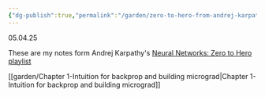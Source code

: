 ```yaml
---
{"dg-publish":true,"permalink":"/garden/zero-to-hero-from-andrej-karpathy/"}
---
```


05.04.25

These are my notes form Andrej Karpathy's [Neural Networks: Zero to Hero playlist](https://www.youtube.com/watch?v=VMj-3S1tku0&list=PLAqhIrjkxbuWI23v9cThsA9GvCAUhRvKZ)

[[garden/Chapter 1-Intuition for backprop and building micrograd\|Chapter 1-Intuition for backprop and building micrograd]]

